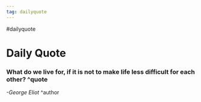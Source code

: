 ```yaml
---
tag: dailyquote
---
```


#dailyquote

# Daily Quote

### What do we live for, if it is not to make life less difficult for each other? ^quote
*-George Eliot* ^author
